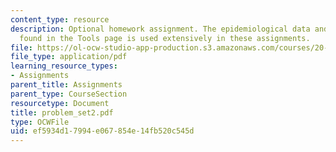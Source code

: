 ```yaml
---
content_type: resource
description: Optional homework assignment. The epidemiological data and analysis program
  found in the Tools page is used extensively in these assignments.
file: https://ol-ocw-studio-app-production.s3.amazonaws.com/courses/20-102-macroepidemiology-be-102-spring-2005/ef5934d17994e067854e14fb520c545d_problem_set2.pdf
file_type: application/pdf
learning_resource_types:
- Assignments
parent_title: Assignments
parent_type: CourseSection
resourcetype: Document
title: problem_set2.pdf
type: OCWFile
uid: ef5934d1-7994-e067-854e-14fb520c545d
---
```

